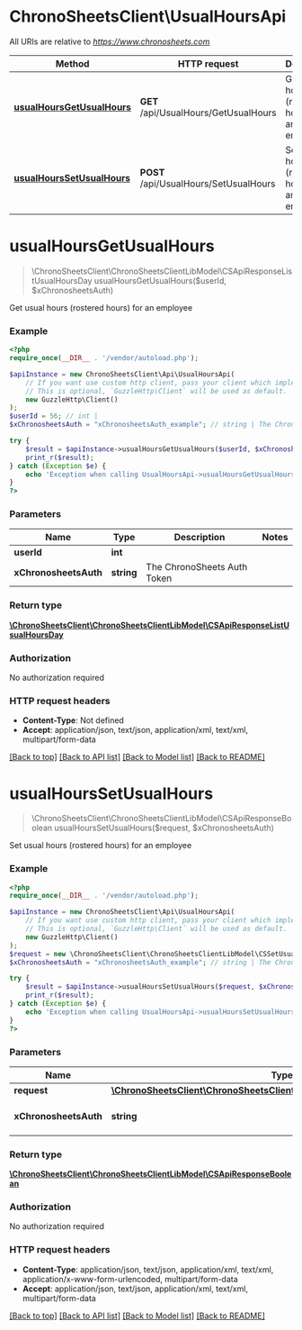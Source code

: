 # ChronoSheetsClient\UsualHoursApi

All URIs are relative to *https://www.chronosheets.com*

Method | HTTP request | Description
------------- | ------------- | -------------
[**usualHoursGetUsualHours**](UsualHoursApi.md#usualHoursGetUsualHours) | **GET** /api/UsualHours/GetUsualHours | Get usual hours (rostered hours) for an employee
[**usualHoursSetUsualHours**](UsualHoursApi.md#usualHoursSetUsualHours) | **POST** /api/UsualHours/SetUsualHours | Set usual hours (rostered hours) for an employee


# **usualHoursGetUsualHours**
> \ChronoSheetsClient\ChronoSheetsClientLibModel\CSApiResponseListUsualHoursDay usualHoursGetUsualHours($userId, $xChronosheetsAuth)

Get usual hours (rostered hours) for an employee

### Example
```php
<?php
require_once(__DIR__ . '/vendor/autoload.php');

$apiInstance = new ChronoSheetsClient\Api\UsualHoursApi(
    // If you want use custom http client, pass your client which implements `GuzzleHttp\ClientInterface`.
    // This is optional, `GuzzleHttp\Client` will be used as default.
    new GuzzleHttp\Client()
);
$userId = 56; // int | 
$xChronosheetsAuth = "xChronosheetsAuth_example"; // string | The ChronoSheets Auth Token

try {
    $result = $apiInstance->usualHoursGetUsualHours($userId, $xChronosheetsAuth);
    print_r($result);
} catch (Exception $e) {
    echo 'Exception when calling UsualHoursApi->usualHoursGetUsualHours: ', $e->getMessage(), PHP_EOL;
}
?>
```

### Parameters

Name | Type | Description  | Notes
------------- | ------------- | ------------- | -------------
 **userId** | **int**|  |
 **xChronosheetsAuth** | **string**| The ChronoSheets Auth Token |

### Return type

[**\ChronoSheetsClient\ChronoSheetsClientLibModel\CSApiResponseListUsualHoursDay**](../Model/CSApiResponseListUsualHoursDay.md)

### Authorization

No authorization required

### HTTP request headers

 - **Content-Type**: Not defined
 - **Accept**: application/json, text/json, application/xml, text/xml, multipart/form-data

[[Back to top]](#) [[Back to API list]](../../README.md#documentation-for-api-endpoints) [[Back to Model list]](../../README.md#documentation-for-models) [[Back to README]](../../README.md)

# **usualHoursSetUsualHours**
> \ChronoSheetsClient\ChronoSheetsClientLibModel\CSApiResponseBoolean usualHoursSetUsualHours($request, $xChronosheetsAuth)

Set usual hours (rostered hours) for an employee

### Example
```php
<?php
require_once(__DIR__ . '/vendor/autoload.php');

$apiInstance = new ChronoSheetsClient\Api\UsualHoursApi(
    // If you want use custom http client, pass your client which implements `GuzzleHttp\ClientInterface`.
    // This is optional, `GuzzleHttp\Client` will be used as default.
    new GuzzleHttp\Client()
);
$request = new \ChronoSheetsClient\ChronoSheetsClientLibModel\CSSetUsualHoursRequest(); // \ChronoSheetsClient\ChronoSheetsClientLibModel\CSSetUsualHoursRequest | 
$xChronosheetsAuth = "xChronosheetsAuth_example"; // string | The ChronoSheets Auth Token

try {
    $result = $apiInstance->usualHoursSetUsualHours($request, $xChronosheetsAuth);
    print_r($result);
} catch (Exception $e) {
    echo 'Exception when calling UsualHoursApi->usualHoursSetUsualHours: ', $e->getMessage(), PHP_EOL;
}
?>
```

### Parameters

Name | Type | Description  | Notes
------------- | ------------- | ------------- | -------------
 **request** | [**\ChronoSheetsClient\ChronoSheetsClientLibModel\CSSetUsualHoursRequest**](../Model/CSSetUsualHoursRequest.md)|  |
 **xChronosheetsAuth** | **string**| The ChronoSheets Auth Token |

### Return type

[**\ChronoSheetsClient\ChronoSheetsClientLibModel\CSApiResponseBoolean**](../Model/CSApiResponseBoolean.md)

### Authorization

No authorization required

### HTTP request headers

 - **Content-Type**: application/json, text/json, application/xml, text/xml, application/x-www-form-urlencoded, multipart/form-data
 - **Accept**: application/json, text/json, application/xml, text/xml, multipart/form-data

[[Back to top]](#) [[Back to API list]](../../README.md#documentation-for-api-endpoints) [[Back to Model list]](../../README.md#documentation-for-models) [[Back to README]](../../README.md)

